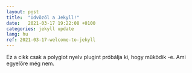 ```yaml
---
layout: post
title:  "Üdvözöl a Jekyll!"
date:   2021-03-17 19:22:08 +0100
categories: jekyll update
lang: hu
ref: 2021-03-17-welcome-to-jekyll
---
```

Ez a cikk csak a polyglot nyelv plugint próbálja ki, hogy működik -e. Ami egyelőre még nem.
